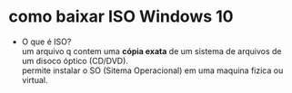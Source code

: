 # como baixar ISO Windows 10

- O que é ISO?<br>
um arquivo q contem uma **cópia exata** de um sistema de arquivos de um disoco óptico (CD/DVD).
<br>permite instalar o SO (Sitema Operacional) em uma maquina fizica ou virtual.
